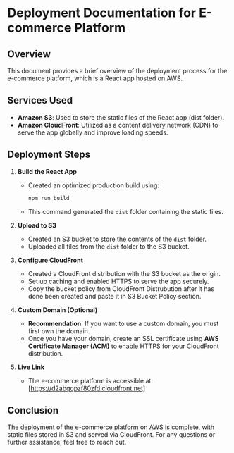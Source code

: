 # Deployment Documentation for E-commerce Platform

## Overview
This document provides a brief overview of the deployment process for the e-commerce platform, which is a React app hosted on AWS.

## Services Used
- **Amazon S3**: Used to store the static files of the React app (dist folder).
- **Amazon CloudFront**: Utilized as a content delivery network (CDN) to serve the app globally and improve loading speeds.

## Deployment Steps

1. **Build the React App**
   - Created an optimized production build using:
     ```bash
     npm run build
     ```
   - This command generated the `dist` folder containing the static files.

2. **Upload to S3**
   - Created an S3 bucket to store the contents of the `dist` folder.
   - Uploaded all files from the `dist` folder to the S3 bucket.

3. **Configure CloudFront**
   - Created a CloudFront distribution with the S3 bucket as the origin.
   - Set up caching and enabled HTTPS to serve the app securely.
   - Copy the bucket policy from CloudFront Distrubution after it has done been created and paste it in S3 Bucket Policy section.

4. **Custom Domain (Optional)**
   - **Recommendation**: If you want to use a custom domain, you must first own the domain.
   - Once you have your domain, create an SSL certificate using **AWS Certificate Manager (ACM)** to enable HTTPS for your CloudFront distribution.

5. **Live Link**
   - The e-commerce platform is accessible at: [https://d2abqopzf80zfd.cloudfront.net]

## Conclusion
The deployment of the e-commerce platform on AWS is complete, with static files stored in S3 and served via CloudFront. For any questions or further assistance, feel free to reach out.
